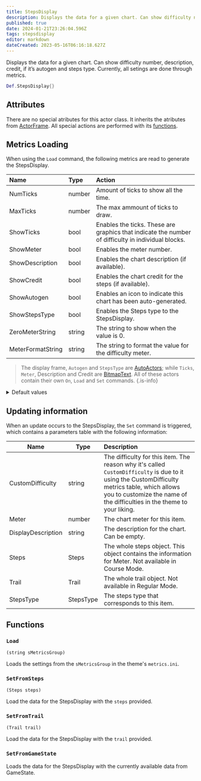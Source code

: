 ```yaml
---
title: StepsDisplay
description: Displays the data for a given chart. Can show difficulty number, description, credit, if it’s autogen and steps type.
published: true
date: 2024-01-21T23:26:04.596Z
tags: stepsdisplay
editor: markdown
dateCreated: 2023-05-16T06:16:18.627Z
---
```


Displays the data for a given chart. Can show difficulty number, description, credit, if it’s autogen and steps type. Currently, all setings are done through metrics.

```lua
Def.StepsDisplay{}
```

## Attributes

There are no special atributes for this actor class. It inherits the atributes from [ActorFrame](/en/dev/actors/actortypes/actorframe). All special actions are performed with its [functions](#functions).

## Metrics Loading

When using the `Load` command, the following metrics are read to generate the StepsDisplay.

| Name | Type | Action |
| :--- | :--- | :----- |
NumTicks | number | Amount of ticks to show all the time.
MaxTicks | number | The max ammount of ticks to draw.
ShowTicks | bool | Enables the ticks. These are graphics that indicate the number of difficulty in individual blocks.
ShowMeter | bool | Enables the meter number.
ShowDescription | bool | Enables the chart description (if available).
ShowCredit | bool | Enables the chart credit for the steps (if available).
ShowAutogen | bool | Enables an icon to indicate this chart has been auto-generated.
ShowStepsType | bool | Enables the Steps type to the StepsDisplay.
ZeroMeterString | string | The string to show when the value is 0.
MeterFormatString | string | The string to format the value for the difficulty meter.

> The display frame, `Autogen` and `StepsType` are [AutoActors](/en/dev/actors/actortypes); while `Ticks`, `Meter`, Description and Credit are [BitmapText](/en/dev/actors/actortypes/bitmaptext).
> All of these actors contain their own `On`, `Load` and `Set` commands.
{.is-info}

<details>

<summary>Default values</summary>

```ini
[StepsDisplay]
FrameX=0
FrameY=0
FrameOnCommand=
FrameLoadCommand=%function(self,param) local bFlip = param.PlayerState and param.PlayerState:GetPlayerNumber() ~= PLAYER_1; self:zoomx(bFlip and -1 or 1); end
FrameSetCommand=%function(self,param) if param.CustomDifficulty and param.CustomDifficulty ~= "" then self:diffuse(CustomDifficultyToColor(param.CustomDifficulty)) end end
NumTicks=10
MaxTicks=14
TicksX=0
TicksY=0
TicksOnCommand=shadowlength,0;
TicksSetCommand=%function(self,param) if param.CustomDifficulty and param.CustomDifficulty ~= "" then  self:diffuse(CustomDifficultyToColor(param.CustomDifficulty)) if param.Meter > 9 then self:glowshift() else self:stopeffect() end end end
ShowTicks=false
ShowMeter=true
MeterFormatString="%i"
ZeroMeterString="?"
MeterX=30
MeterY=0
MeterOnCommand=shadowlength,0
MeterSetCommand=%function(self,param) if param.CustomDifficulty and param.CustomDifficulty ~= "" then self:diffuse(CustomDifficultyToLightColor(param.CustomDifficulty)); self:strokecolor(CustomDifficultyToDarkColor(param.CustomDifficulty)); end end
ShowDescription=true
DescriptionX=-10
DescriptionY=0
DescriptionOnCommand=shadowlength,0;uppercase,true;
DescriptionSetCommand=%function(self,param) if param.CustomDifficulty and param.CustomDifficulty ~= "" then self:diffuse(CustomDifficultyToLightColor(param.CustomDifficulty)); self:strokecolor(CustomDifficultyToDarkColor(param.CustomDifficulty)); end end
ShowCredit=false
CreditX=0
CreditY=0
CreditOnCommand=
CreditSetCommand=
ShowAutogen=true
AutogenX=40
AutogenY=0
AutogenOnCommand=
AutogenSetCommand=
ShowStepsType=false
StepsTypeX=0
StepsTypeY=0
StepsTypeOnCommand=
```
</details>

## Updating information

When an update occurs to the StepsDisplay, the `Set` command is triggered, which contains a parameters table with the following information:

| Name | Type | Description |
| ---- | ---- | :---------- |
CustomDifficulty | string | The difficulty for this item. The reason why it's called `CustomDifficulty` is due to it using the CustomDifficulty metrics table, which allows you to customize the name of the difficulties in the theme to your liking.
Meter | number | The chart meter for this item.
DisplayDescription | string | The description for the chart. Can be empty.
Steps | Steps | The whole steps object. This object contains the information for Meter. Not available in Course Mode.
Trail | Trail | The whole trail object. Not available in Regular Mode.
StepsType | StepsType | The steps type that corresponds to this item.

## Functions

### `Load`
`(string sMetricsGroup)`

Loads the settings from the `sMetricsGroup` in the theme's `metrics.ini`.

### `SetFromSteps`
`(Steps steps)`

Load the data for the StepsDisplay with the `steps` provided.

### `SetFromTrail`
`(Trail trail)`

Load the data for the StepsDisplay with the `trail` provided.

### `SetFromGameState`

Loads the data for the StepsDisplay with the currently available data from GameState.
